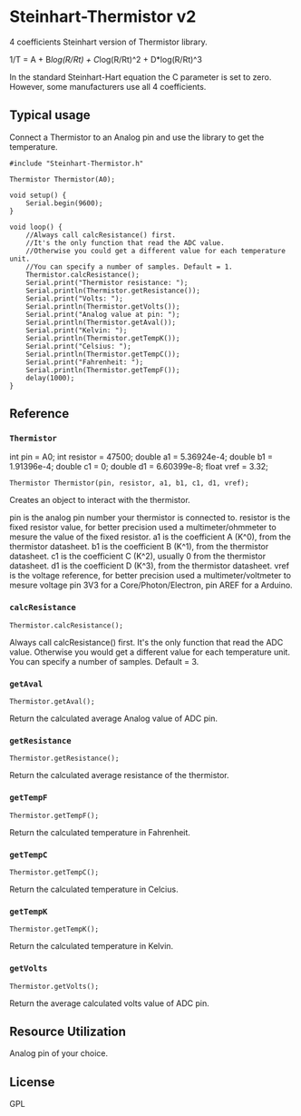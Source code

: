 Steinhart-Thermistor v2
=======================

4 coefficients Steinhart version of Thermistor library.

1/T = A + B*log(R/Rt) + C*log(R/Rt)^2 + D*log(R/Rt)^3

In the standard Steinhart-Hart equation the C parameter is set to zero.
However, some manufacturers use all 4 coefficients.

## Typical usage

Connect a Thermistor to an Analog pin and use the library to get the temperature.

```
#include "Steinhart-Thermistor.h"

Thermistor Thermistor(A0);

void setup() {
	Serial.begin(9600);
}

void loop() {
	//Always call calcResistance() first.
	//It's the only function that read the ADC value.
	//Otherwise you could get a different value for each temperature unit.
	//You can specify a number of samples. Default = 1.
	Thermistor.calcResistance();
	Serial.print("Thermistor resistance: ");
	Serial.println(Thermistor.getResistance());
	Serial.print("Volts: ");
	Serial.println(Thermistor.getVolts());
	Serial.print("Analog value at pin: ");
	Serial.println(Thermistor.getAval());	
	Serial.print("Kelvin: ");
	Serial.println(Thermistor.getTempK());
	Serial.print("Celsius: ");
	Serial.println(Thermistor.getTempC());
	Serial.print("Fahrenheit: ");
	Serial.println(Thermistor.getTempF());
	delay(1000);
}
```

## Reference

### `Thermistor`

int pin = A0;
int resistor = 47500;
double a1 = 5.36924e-4;
double b1 = 1.91396e-4;
double c1 = 0;
double d1 = 6.60399e-8;
float vref = 3.32;

`Thermistor Thermistor(pin, resistor, a1, b1, c1, d1, vref);`

Creates an object to interact with the thermistor.

pin is the analog pin number your thermistor is connected to.
resistor is the fixed resistor value, for better precision used a multimeter/ohmmeter to mesure the value of the fixed resistor.
a1 is the coefficient A (K^0), from the thermistor datasheet.
b1 is the coefficient B (K^1), from the thermistor datasheet.
c1 is the coefficient C (K^2), usually 0 from the thermistor datasheet.
d1 is the coefficient D (K^3), from the thermistor datasheet.
vref is the voltage reference, for better precision used a multimeter/voltmeter to mesure voltage pin 3V3 for a Core/Photon/Electron, pin AREF for a Arduino.

### `calcResistance`

`Thermistor.calcResistance();`

Always call calcResistance() first. 
It's the only function that read the ADC value.
Otherwise you would get a different value for each temperature unit.
You can specify a number of samples. Default = 3.

### `getAval`

`Thermistor.getAval();`

Return the calculated average Analog value of ADC pin.

### `getResistance`

`Thermistor.getResistance();`

Return the calculated average resistance of the thermistor.

### `getTempF`

`Thermistor.getTempF();`

Return the calculated temperature in Fahrenheit.

### `getTempC`

`Thermistor.getTempC();`

Return the calculated temperature in Celcius.

### `getTempK`

`Thermistor.getTempK();`

Return the calculated temperature in Kelvin.

### `getVolts`

`Thermistor.getVolts();`

Return the average calculated volts value of ADC pin.

## Resource Utilization

Analog pin of your choice.

## License

GPL
